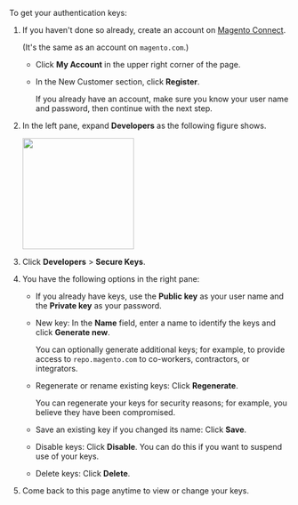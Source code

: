 <div markdown="1">

To get your authentication keys:

1.	If you haven't done so already, create an account on <a href="http://www.magentocommerce.com/magento-connect">Magento Connect</a>.

	(It's the same as an account on `magento.com`.)

	*	Click **My Account** in the upper right corner of the page.
	*	In the New Customer section, click **Register**.

		If you already have an account, make sure you know your user name and password, then continue with the next step.

2.	In the left pane, expand **Developers** as the following figure shows.

	<img src="{{ site.baseurl }}common/images/connect_keys1.png" width="200px">

3.	Click **Developers** > **Secure Keys**.
4.	You have the following options in the right pane:

	*	If you already have keys, use the **Public key** as your user name and the **Private key** as your password.
	*	New key: In the **Name** field, enter a name to identify the keys and click **Generate new**.

		You can optionally generate additional keys; for example, to provide access to `repo.magento.com` to co-workers, contractors, or integrators. 
	*	Regenerate or rename existing keys: Click **Regenerate**. 

		You can regenerate your keys for security reasons; for example, you believe they have been compromised.
	*	Save an existing key if you changed its name: Click **Save**.
	*	Disable keys: Click **Disable**. You can do this if you want to suspend use of your keys.
	*	Delete keys: Click **Delete**.

5.	Come back to this page anytime to view or change your keys.